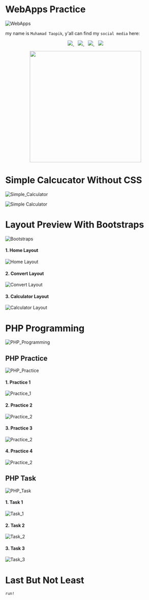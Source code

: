 # WebApps Practice

![WebApps](https://img.shields.io/badge/%20Pengembangan%20Aplikasi%20Web-WebApps%20Practice-brightgreen.svg?style=flat)

my name is `Muhamad Taopik`, y'all can find my `social media` here:
 
<p align='center'>
 
 <a href="https://www.facebook.com/mr.94t3z">
  <img src="https://img.shields.io/badge/Facebook-%231877F2.svg?style=for-the-badge&logo=Facebook&logoColor=white" />        
 </a>&nbsp;&nbsp;
 
 <a href="https://www.instagram.com/m.taopik_/">
  <img src="https://img.shields.io/badge/instagram-E4405F?style=for-the-badge&logo=instagram&logoColor=white" /> 
 </a>&nbsp;&nbsp;
 
 <a href="https://www.linkedin.com/in/muhamad-taopik-8b0746174">
  <img src="https://img.shields.io/badge/linkedin-%230077B5.svg?&style=for-the-badge&logo=linkedin&logoColor=white" />
 </a>&nbsp;&nbsp;
 
 <img src="https://img.shields.io/twitter/follow/mr94t3z?color=1DA1F2&logo=twitter&style=for-the-badge" />
  
</p>

<p align='center'>
 <a href="#">
  <img src="https://github-readme-stats.vercel.app/api?username=Mr94t3z&show_icons=true&count_private=true&theme=dark" width="350">
 </a>
</p>

# Simple Calcucator Without CSS

![Simple_Calculator](https://img.shields.io/badge/Simple%20Calculator-WebApps%20Practice-brightgreen.svg?style=flat)

![Simple Calculator](simple_calculator.png)

# Layout Preview With Bootstraps

![Bootstraps](https://img.shields.io/badge/Using%20Bootstraps-WebApps%20Practice-brightgreen.svg?style=flat)

<h4>1. Home Layout</h4>

![Home Layout](convertncalc/home.png)

<h4>2. Convert Layout</h4>

![Convert Layout](convertncalc/convert.png)

<h4>3. Calculator Layout</h4>

![Calculator Layout](convertncalc/calc.png)

# PHP Programming 

![PHP_Programming](https://img.shields.io/badge/PHP%20Programming-WebApps%20Practice-brightgreen.svg?style=flat)

## PHP Practice

![PHP_Practice](https://img.shields.io/badge/PHP%20Practice-WebApps%20Practice-brightgreen.svg?style=flat)

<h4>1. Practice 1</h4>

![Practice_1](php-practice/practice1.png)

<h4>2. Practice 2</h4>

![Practice_2](php-practice/practice2.png)

<h4>3. Practice 3</h4>

![Practice_2](php-practice/practice3.png)

<h4>4. Practice 4</h4>

![Practice_2](php-practice/practice4.png)

## PHP Task

![PHP_Task](https://img.shields.io/badge/PHP%20Task-WebApps%20Practice-brightgreen.svg?style=flat)

<h4>1. Task 1</h4>

![Task_1](php-practice/tugas1.png)

<h4>2. Task 2</h4>

![Task_2](php-practice/tugas2.png)

<h4>3. Task 3</h4>

![Task_3](php-practice/tugas3.png)

# Last But Not Least

```
run!
```
